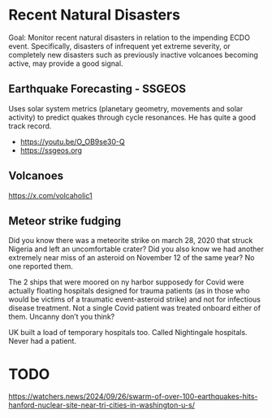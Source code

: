 # Recent Natural Disasters

Goal: Monitor recent natural disasters in relation to the impending ECDO event. Specifically, disasters of infrequent yet extreme severity, or completely new disasters such as previously inactive volcanoes becoming active, may provide a good signal.

## Earthquake Forecasting - SSGEOS

Uses solar system metrics (planetary geometry, movements and solar activity) to predict quakes through cycle resonances. He has quite a good track record.
- https://youtu.be/O_OB9se30-Q
- https://ssgeos.org

## Volcanoes

https://x.com/volcaholic1

## Meteor strike fudging

Did you know there was a meteorite strike on march 28, 2020 that struck Nigeria and left an uncomfortable crater? Did you also know we had another extremely near miss of an asteroid on November 12 of the same year? No one reported them.

The 2 ships that were moored on ny harbor supposedy for Covid were actually floating hospitals designed for trauma patients (as in those who would be victims of a traumatic event-asteroid strike) and not for infectious disease treatment. Not a single Covid patient was treated onboard either of them. Uncanny don’t you think?

UK built a load of temporary hospitals too. Called Nightingale hospitals. Never had a patient.

# TODO

https://watchers.news/2024/09/26/swarm-of-over-100-earthquakes-hits-hanford-nuclear-site-near-tri-cities-in-washington-u-s/
